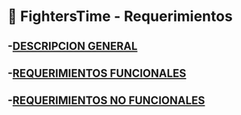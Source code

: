 # 📱 FightersTime - Requerimientos



## -[DESCRIPCION GENERAL](GENERAL_DESCRIPTION.md)

## -[REQUERIMIENTOS FUNCIONALES](functional/README.md)

## -[REQUERIMIENTOS NO FUNCIONALES](non_functional/README.md)








